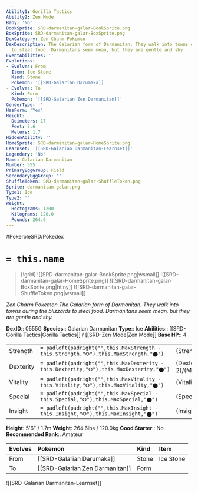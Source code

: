 ```yaml
---
Ability1: Gorilla Tactics
Ability2: Zen Mode
Baby: 'No'
BookSprite: SRD-darmanitan-galar-BookSprite.png
BoxSprite: SRD-darmanitan-galar-BoxSprite.png
DexCategory: Zen Charm Pokemon
DexDescription: The Galarian form of Darmanitan. They walk into towns during the blizzards
  to steal food. Darmanitans seem mean, but they are gentle and shy.
EventAbilities: ''
Evolutions:
- Evolves: From
  Item: Ice Stone
  Kind: Stone
  Pokemon: '[[SRD-Galarian Darumaka]]'
- Evolves: To
  Kind: Form
  Pokemon: '[[SRD-Galarian Zen Darmanitan]]'
GenderType: ''
HasForm: 'Yes'
Height:
  Deimeters: 17
  Feet: 5.6
  Meters: 1.7
HiddenAbility: ''
HomeSprite: SRD-darmanitan-galar-HomeSprite.png
Learnset: '[[SRD-Galarian Darmanitan-Learnset]]'
Legendary: 'No'
Name: Galarian Darmanitan
Number: 555
PrimaryEggGroup: Field
SecondaryEggGroup: ''
ShuffleToken: SRD-darmanitan-galar-ShuffleToken.png
Sprite: darmanitan-galar.png
Type1: Ice
Type2: ''
Weight:
  Hectograms: 1200
  Kilograms: 120.0
  Pounds: 264.6
---
```


#PokeroleSRD/Pokedex

# `= this.name`

> [!grid]
> ![[SRD-darmanitan-galar-BookSprite.png|wsmall]]
> ![[SRD-darmanitan-galar-HomeSprite.png]]
> ![[SRD-darmanitan-galar-BoxSprite.png|htiny]]
> ![[SRD-darmanitan-galar-ShuffleToken.png|wsmall]]


*Zen Charm Pokemon*
*The Galarian form of Darmanitan. They walk into towns during the blizzards to steal food. Darmanitans seem mean, but they are gentle and shy.*

**DexID**:: 0555G
**Species**:: Galarian Darmanitan
**Type**:: Ice
**Abilities**:: [[SRD-Gorilla Tactics|Gorilla Tactics]] / [[SRD-Zen Mode|Zen Mode]]
**Base HP**:: 4

|           |                                                                                        |                                          |
| --------- | -------------------------------------------------------------------------------------- | ---------------------------------------- |
| Strength  | `= padleft(padright("",this.MaxStrength - this.Strength,"⭘"),this.MaxStrength,"⬤")`    | (Strength::3)/(MaxStrength::6)   |
| Dexterity | `= padleft(padright("",this.MaxDexterity - this.Dexterity,"⭘"),this.MaxDexterity,"⬤")` | (Dexterity:: 2)/(MaxDexterity::4) |
| Vitality  | `= padleft(padright("",this.MaxVitality - this.Vitality,"⭘"),this.MaxVitality,"⬤")`    | (Vitality::3)/(MaxVitality::6)   |
| Special   | `= padleft(padright("",this.MaxSpecial - this.Special,"⭘"),this.MaxSpecial,"⬤")`       | (Special::1)/(MaxSpecial::3)     |
| Insight   | `= padleft(padright("",this.MaxInsight - this.Insight,"⭘"),this.MaxInsight,"⬤")`       | (Insight::2)/(MaxInsight::4)     |

**Height**: 5'6" / 1.7m
**Weight**: 264.6lbs / 120.0kg
**Good Starter**:: No
**Recommended Rank**:: Amateur

| Evolves   | Pokemon                         | Kind   | Item      |
|:----------|:--------------------------------|:-------|:----------|
| From      | [[SRD-Galarian Darumaka]]       | Stone  | Ice Stone |
| To        | [[SRD-Galarian Zen Darmanitan]] | Form   |           |

![[SRD-Galarian Darmanitan-Learnset]]